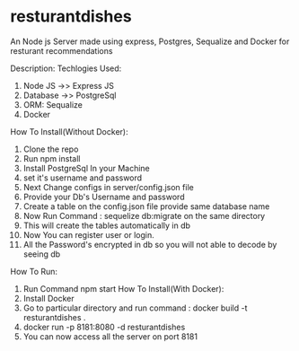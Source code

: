 # resturantdishes
An Node js Server made using express, Postgres, Sequalize and Docker for resturant recommendations

Description:
Techlogies Used:

  1. Node JS ->> Express JS
  2. Database ->> PostgreSql
  3. ORM: Sequalize
  4. Docker

How To Install(Without Docker):
  1. Clone the repo
  2. Run npm install
  3. Install PostgreSql In your Machine
  4. set it's username and password
  5. Next Change configs in server/config.json file
  6. Provide your Db's Username and password
  7. Create a table on the config.json file provide same database name 
  8. Now Run Command : sequelize db:migrate on the same directory
  9. This will create the tables automatically in db
  10. Now You can register user or login.
  11. All the Password's encrypted in db so you will not able to decode by seeing db

How To Run:
  1. Run Command npm start
How To Install(With Docker):
  1. Install Docker
  2. Go to particular directory and run command : docker build -t resturantdishes .
  3. docker run -p 8181:8080 -d resturantdishes
  4. You can now access all the server on port 8181
  

